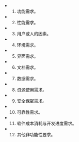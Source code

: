 - 1. 功能需求。
- 2. 性能需求。
- 3. 用户或人的因素。
- 4. 环境需求。
- 5. 界面需求。
- 6. 文档需求。
- 7. 数据需求。
- 8. 资源使用需求。
- 9. 安全保密需求。
- 10. 可靠性需求。
- 11. 软件成本消耗与开发进度需求。
- 12. 其他非功能性要求。